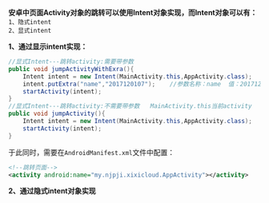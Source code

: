 **安卓中页面Activity对象的跳转可以使用Intent对象实现，而Intent对象可以有：**<br>
`1、隐式intent`<br>
`2、显式intent`

**1、通过显示intent实现：**
```java
//显式Intent---跳转activity:需要带参数
public void jumpActivityWithExra(){
    Intent intent = new Intent(MainActivity.this,AppActivity.class);
    intent.putExtra("name","2017120107");    //参数名称：name  值：2017120107
    startActivity(intent);
}
//显式Intent---跳转activity:不需要带参数   MainActivity.this当前activity   AppActivity.clas目标activity 
public void jumpActivity(){
    Intent intent = new Intent(MainActivity.this,AppActivity.class);
    startActivity(intent);
}
```
于此同时，需要在`AndroidManifest.xml`文件中配置：<br>

```xml
<!--跳转页面-->
<activity android:name="my.njpji.xixicloud.AppActivity"></activity>
```

**2、通过隐式intent对象实现**
